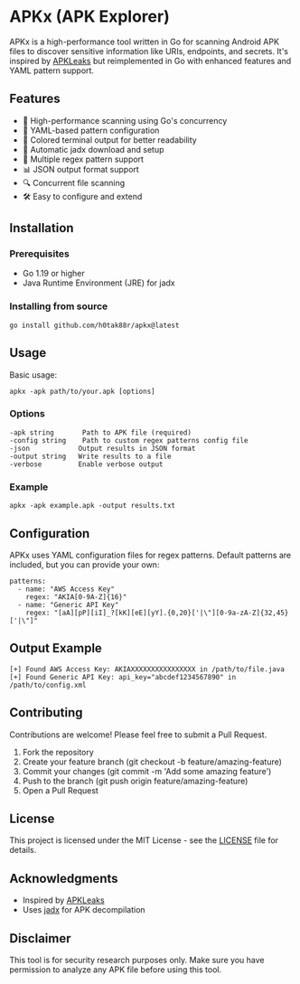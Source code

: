 # APKx (APK Explorer)

APKx is a high-performance tool written in Go for scanning Android APK files to discover sensitive information like URIs, endpoints, and secrets. It's inspired by [APKLeaks](https://github.com/dwisiswant0/apkleaks) but reimplemented in Go with enhanced features and YAML pattern support.

## Features

- 🚀 High-performance scanning using Go's concurrency
- 📝 YAML-based pattern configuration
- 🎨 Colored terminal output for better readability
- 🔄 Automatic jadx download and setup
- 🎯 Multiple regex pattern support
- 📊 JSON output format support
- 🔍 Concurrent file scanning
- 🛠️ Easy to configure and extend

## Installation

### Prerequisites

- Go 1.19 or higher
- Java Runtime Environment (JRE) for jadx

### Installing from source

    go install github.com/h0tak88r/apkx@latest

## Usage

Basic usage:

    apkx -apk path/to/your.apk [options]

### Options

    -apk string       Path to APK file (required)
    -config string    Path to custom regex patterns config file
    -json            Output results in JSON format
    -output string   Write results to a file
    -verbose         Enable verbose output

### Example

    apkx -apk example.apk -output results.txt

## Configuration

APKx uses YAML configuration files for regex patterns. Default patterns are included, but you can provide your own:

    patterns:
      - name: "AWS Access Key"
        regex: "AKIA[0-9A-Z]{16}"
      - name: "Generic API Key"
        regex: "[aA][pP][iI]_?[kK][eE][yY].{0,20}['|\"][0-9a-zA-Z]{32,45}['|\"]"

## Output Example

    [+] Found AWS Access Key: AKIAXXXXXXXXXXXXXXXX in /path/to/file.java
    [+] Found Generic API Key: api_key="abcdef1234567890" in /path/to/config.xml

## Contributing

Contributions are welcome! Please feel free to submit a Pull Request.

1. Fork the repository
2. Create your feature branch (git checkout -b feature/amazing-feature)
3. Commit your changes (git commit -m 'Add some amazing feature')
4. Push to the branch (git push origin feature/amazing-feature)
5. Open a Pull Request

## License

This project is licensed under the MIT License - see the [LICENSE](LICENSE) file for details.

## Acknowledgments

- Inspired by [APKLeaks](https://github.com/dwisiswant0/apkleaks)
- Uses [jadx](https://github.com/skylot/jadx) for APK decompilation

## Disclaimer

This tool is for security research purposes only. Make sure you have permission to analyze any APK file before using this tool.